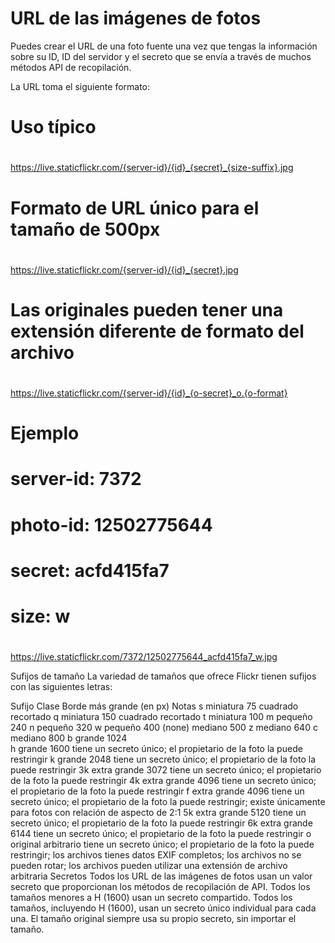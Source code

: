 # URL de las imágenes de fotos
Puedes crear el URL de una foto fuente una vez que tengas la información sobre su ID, ID del servidor y el secreto que se envía a través de muchos métodos API de recopilación.

La URL toma el siguiente formato:

#
# Uso típico
#

https://live.staticflickr.com/{server-id}/{id}_{secret}_{size-suffix}.jpg

#
# Formato de URL único para el tamaño de 500px
#

https://live.staticflickr.com/{server-id}/{id}_{secret}.jpg

#
# Las originales pueden tener una extensión diferente de formato del archivo
#

https://live.staticflickr.com/{server-id}/{id}_{o-secret}_o.{o-format}

#
# Ejemplo
#   server-id: 7372
#   photo-id: 12502775644
#   secret: acfd415fa7
#   size: w
#

https://live.staticflickr.com/7372/12502775644_acfd415fa7_w.jpg

Sufijos de tamaño
La variedad de tamaños que ofrece Flickr tienen sufijos con las siguientes letras:

Sufijo	Clase	Borde más grande (en px)	Notas
s	miniatura	75	cuadrado recortado
q	miniatura	150	cuadrado recortado
t	miniatura	100	
m	pequeño	240	
n	pequeño	320	
w	pequeño	400	
(none)	mediano	500	
z	mediano	640	
c	mediano	800	
b	grande	1024	
h	grande	1600	tiene un secreto único; el propietario de la foto la puede restringir
k	grande	2048	tiene un secreto único; el propietario de la foto la puede restringir
3k	extra grande	3072	tiene un secreto único; el propietario de la foto la puede restringir
4k	extra grande	4096	tiene un secreto único; el propietario de la foto la puede restringir
f	extra grande	4096	tiene un secreto único; el propietario de la foto la puede restringir; existe únicamente para fotos con relación de aspecto de 2:1
5k	extra grande	5120	tiene un secreto único; el propietario de la foto la puede restringir
6k	extra grande	6144	tiene un secreto único; el propietario de la foto la puede restringir
o	original	arbitrario	tiene un secreto único; el propietario de la foto la puede restringir; los archivos tienes datos EXIF completos; los archivos no se pueden rotar; los archivos pueden utilizar una extensión de archivo arbitraria
Secretos
Todos los URL de las imágenes de fotos usan un valor secreto que proporcionan los métodos de recopilación de API. Todos los tamaños menores a H (1600) usan un secreto compartido. Todos los tamaños, incluyendo H (1600), usan un secreto único individual para cada una. El tamaño original siempre usa su propio secreto, sin importar el tamaño.
